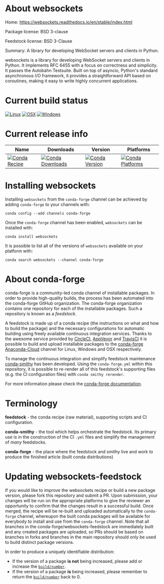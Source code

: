 About websockets
================

Home: https://websockets.readthedocs.io/en/stable/index.html

Package license: BSD 3-clause

Feedstock license: BSD 3-Clause

Summary: A library for developing WebSocket servers and clients in Python.

websockets is a library for developing WebSocket servers and clients in
Python. It implements RFC 6455 with a focus on correctness and simplicity.
It passes the Autobahn Testsuite. Built on top of asyncio, Python's
standard asynchronous I/O framework, it provides a straightforward API
based on coroutines, making it easy to write highly concurrent
applications.


Current build status
====================

[![Linux](https://img.shields.io/circleci/project/github/conda-forge/websockets-feedstock/master.svg?label=Linux)](https://circleci.com/gh/conda-forge/websockets-feedstock)
[![OSX](https://img.shields.io/travis/conda-forge/websockets-feedstock/master.svg?label=macOS)](https://travis-ci.org/conda-forge/websockets-feedstock)
[![Windows](https://img.shields.io/appveyor/ci/conda-forge/websockets-feedstock/master.svg?label=Windows)](https://ci.appveyor.com/project/conda-forge/websockets-feedstock/branch/master)

Current release info
====================

| Name | Downloads | Version | Platforms |
| --- | --- | --- | --- |
| [![Conda Recipe](https://img.shields.io/badge/recipe-websockets-green.svg)](https://anaconda.org/conda-forge/websockets) | [![Conda Downloads](https://img.shields.io/conda/dn/conda-forge/websockets.svg)](https://anaconda.org/conda-forge/websockets) | [![Conda Version](https://img.shields.io/conda/vn/conda-forge/websockets.svg)](https://anaconda.org/conda-forge/websockets) | [![Conda Platforms](https://img.shields.io/conda/pn/conda-forge/websockets.svg)](https://anaconda.org/conda-forge/websockets) |

Installing websockets
=====================

Installing `websockets` from the `conda-forge` channel can be achieved by adding `conda-forge` to your channels with:

```
conda config --add channels conda-forge
```

Once the `conda-forge` channel has been enabled, `websockets` can be installed with:

```
conda install websockets
```

It is possible to list all of the versions of `websockets` available on your platform with:

```
conda search websockets --channel conda-forge
```


About conda-forge
=================

conda-forge is a community-led conda channel of installable packages.
In order to provide high-quality builds, the process has been automated into the
conda-forge GitHub organization. The conda-forge organization contains one repository
for each of the installable packages. Such a repository is known as a *feedstock*.

A feedstock is made up of a conda recipe (the instructions on what and how to build
the package) and the necessary configurations for automatic building using freely
available continuous integration services. Thanks to the awesome service provided by
[CircleCI](https://circleci.com/), [AppVeyor](https://www.appveyor.com/)
and [TravisCI](https://travis-ci.org/) it is possible to build and upload installable
packages to the [conda-forge](https://anaconda.org/conda-forge)
[Anaconda-Cloud](https://anaconda.org/) channel for Linux, Windows and OSX respectively.

To manage the continuous integration and simplify feedstock maintenance
[conda-smithy](https://github.com/conda-forge/conda-smithy) has been developed.
Using the ``conda-forge.yml`` within this repository, it is possible to re-render all of
this feedstock's supporting files (e.g. the CI configuration files) with ``conda smithy rerender``.

For more information please check the [conda-forge documentation](https://conda-forge.org/docs/).

Terminology
===========

**feedstock** - the conda recipe (raw material), supporting scripts and CI configuration.

**conda-smithy** - the tool which helps orchestrate the feedstock.
                   Its primary use is in the construction of the CI ``.yml`` files
                   and simplify the management of *many* feedstocks.

**conda-forge** - the place where the feedstock and smithy live and work to
                  produce the finished article (built conda distributions)


Updating websockets-feedstock
=============================

If you would like to improve the websockets recipe or build a new
package version, please fork this repository and submit a PR. Upon submission,
your changes will be run on the appropriate platforms to give the reviewer an
opportunity to confirm that the changes result in a successful build. Once
merged, the recipe will be re-built and uploaded automatically to the
`conda-forge` channel, whereupon the built conda packages will be available for
everybody to install and use from the `conda-forge` channel.
Note that all branches in the conda-forge/websockets-feedstock are
immediately built and any created packages are uploaded, so PRs should be based
on branches in forks and branches in the main repository should only be used to
build distinct package versions.

In order to produce a uniquely identifiable distribution:
 * If the version of a package **is not** being increased, please add or increase
   the [``build/number``](https://conda.io/docs/user-guide/tasks/build-packages/define-metadata.html#build-number-and-string).
 * If the version of a package **is** being increased, please remember to return
   the [``build/number``](https://conda.io/docs/user-guide/tasks/build-packages/define-metadata.html#build-number-and-string)
   back to 0.
